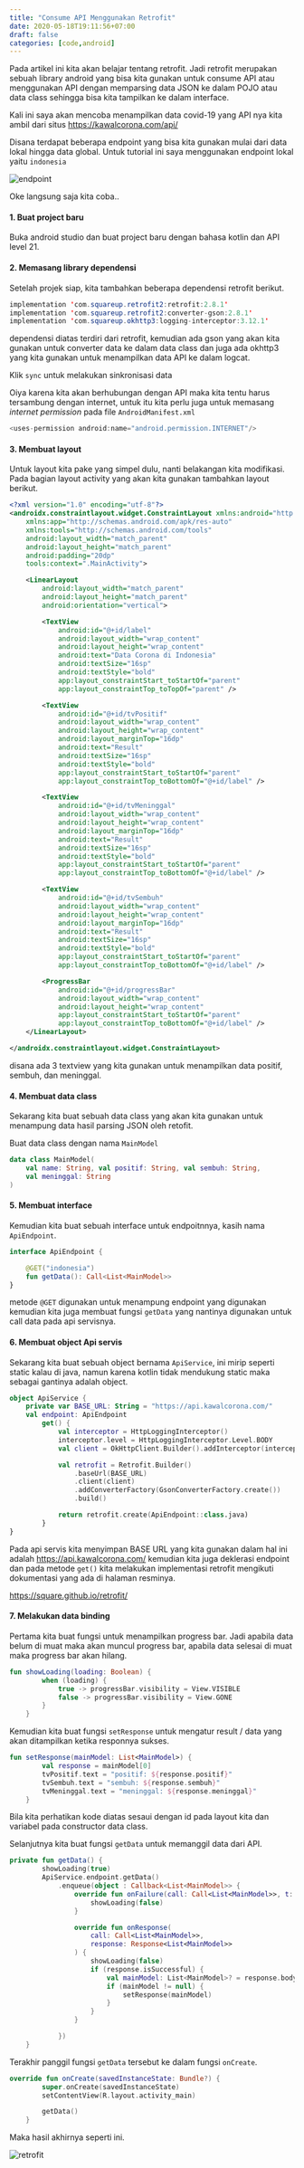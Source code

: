 ```yaml
---
title: "Consume API Menggunakan Retrofit"
date: 2020-05-18T19:11:56+07:00
draft: false
categories: [code,android]
---
```


Pada artikel ini kita akan belajar tentang retrofit. Jadi retrofit merupakan sebuah library android yang bisa kita gunakan untuk consume API atau menggunakan API dengan memparsing data JSON ke dalam POJO atau data class sehingga bisa kita tampilkan ke dalam interface.<!--more-->

Kali ini saya akan mencoba menampilkan data covid-19 yang API nya kita ambil dari situs https://kawalcorona.com/api/

Disana terdapat beberapa endpoint yang bisa kita gunakan mulai dari data lokal hingga data global. Untuk tutorial ini saya menggunakan endpoint lokal yaitu `indonesia`

![endpoint](/uploads/endpoint.JPG "endpoint")

Oke langsung saja kita coba..

#### 1. Buat project baru

Buka android studio dan buat project baru dengan bahasa kotlin dan API level 21.

#### 2. Memasang library dependensi

Setelah projek siap, kita tambahkan beberapa dependensi retrofit berikut.

```java
implementation 'com.squareup.retrofit2:retrofit:2.8.1'
implementation 'com.squareup.retrofit2:converter-gson:2.8.1'
implementation 'com.squareup.okhttp3:logging-interceptor:3.12.1'
```

dependensi diatas terdiri dari retrofit, kemudian ada gson yang akan kita gunakan untuk converter data ke dalam data class dan juga ada okhttp3 yang kita gunakan untuk menampilkan data API ke dalam logcat.

Klik `sync` untuk melakukan sinkronisasi data

Oiya karena kita akan berhubungan dengan API maka kita tentu harus tersambung dengan internet, untuk itu kita perlu juga untuk memasang *internet permission* pada file `AndroidManifest.xml`

```java
<uses-permission android:name="android.permission.INTERNET"/>
```

#### 3. Membuat layout

Untuk layout kita pake yang simpel dulu, nanti belakangan kita modifikasi. Pada bagian layout activity yang akan kita gunakan tambahkan layout berikut.

```xml
<?xml version="1.0" encoding="utf-8"?>
<androidx.constraintlayout.widget.ConstraintLayout xmlns:android="http://schemas.android.com/apk/res/android"
    xmlns:app="http://schemas.android.com/apk/res-auto"
    xmlns:tools="http://schemas.android.com/tools"
    android:layout_width="match_parent"
    android:layout_height="match_parent"
    android:padding="20dp"
    tools:context=".MainActivity">

    <LinearLayout
        android:layout_width="match_parent"
        android:layout_height="match_parent"
        android:orientation="vertical">

        <TextView
            android:id="@+id/label"
            android:layout_width="wrap_content"
            android:layout_height="wrap_content"
            android:text="Data Corona di Indonesia"
            android:textSize="16sp"
            android:textStyle="bold"
            app:layout_constraintStart_toStartOf="parent"
            app:layout_constraintTop_toTopOf="parent" />

        <TextView
            android:id="@+id/tvPositif"
            android:layout_width="wrap_content"
            android:layout_height="wrap_content"
            android:layout_marginTop="16dp"
            android:text="Result"
            android:textSize="16sp"
            android:textStyle="bold"
            app:layout_constraintStart_toStartOf="parent"
            app:layout_constraintTop_toBottomOf="@+id/label" />

        <TextView
            android:id="@+id/tvMeninggal"
            android:layout_width="wrap_content"
            android:layout_height="wrap_content"
            android:layout_marginTop="16dp"
            android:text="Result"
            android:textSize="16sp"
            android:textStyle="bold"
            app:layout_constraintStart_toStartOf="parent"
            app:layout_constraintTop_toBottomOf="@+id/label" />

        <TextView
            android:id="@+id/tvSembuh"
            android:layout_width="wrap_content"
            android:layout_height="wrap_content"
            android:layout_marginTop="16dp"
            android:text="Result"
            android:textSize="16sp"
            android:textStyle="bold"
            app:layout_constraintStart_toStartOf="parent"
            app:layout_constraintTop_toBottomOf="@+id/label" />

        <ProgressBar
            android:id="@+id/progressBar"
            android:layout_width="wrap_content"
            android:layout_height="wrap_content"
            app:layout_constraintStart_toStartOf="parent"
            app:layout_constraintTop_toBottomOf="@+id/label" />
    </LinearLayout>

</androidx.constraintlayout.widget.ConstraintLayout>
```

disana ada 3 textview yang kita gunakan untuk menampilkan data positif, sembuh, dan meninggal.

#### 4. Membuat data class

Sekarang kita buat sebuah data class yang akan kita gunakan untuk menampung data hasil parsing JSON oleh retofit.

Buat data class dengan nama `MainModel`

```kotlin
data class MainModel(
    val name: String, val positif: String, val sembuh: String,
    val meninggal: String
)
```

#### 5. Membuat interface

Kemudian kita buat sebuah interface untuk endpoitnnya, kasih nama `ApiEndpoint`.

```kotlin
interface ApiEndpoint {

    @GET("indonesia")
    fun getData(): Call<List<MainModel>>
}
```

metode `@GET` digunakan untuk menampung endpoint yang digunakan kemudian kita juga membuat fungsi `getData` yang nantinya digunakan untuk call data pada api servisnya.

#### 6. Membuat object Api servis

Sekarang kita buat sebuah object bernama `ApiService`, ini mirip seperti static kalau di java, namun karena kotlin tidak mendukung static maka sebagai gantinya adalah object.

```kotlin
object ApiService {
    private var BASE_URL: String = "https://api.kawalcorona.com/"
    val endpoint: ApiEndpoint
        get() {
            val interceptor = HttpLoggingInterceptor()
            interceptor.level = HttpLoggingInterceptor.Level.BODY
            val client = OkHttpClient.Builder().addInterceptor(interceptor).build()

            val retrofit = Retrofit.Builder()
                .baseUrl(BASE_URL)
                .client(client)
                .addConverterFactory(GsonConverterFactory.create())
                .build()

            return retrofit.create(ApiEndpoint::class.java)
        }
}
```

Pada api servis kita menyimpan BASE URL yang kita gunakan dalam hal ini adalah https://api.kawalcorona.com/ kemudian kita juga deklerasi endpoint dan pada metode `get()` kita melakukan implementasi retrofit mengikuti dokumentasi yang ada di halaman resminya.

https://square.github.io/retrofit/

#### 7. Melakukan data binding

Pertama kita buat fungsi untuk menampilkan progress bar. Jadi apabila data belum di muat maka akan muncul progress bar, apabila data selesai di muat maka progress bar akan hilang.

```kotlin
fun showLoading(loading: Boolean) {
        when (loading) {
            true -> progressBar.visibility = View.VISIBLE
            false -> progressBar.visibility = View.GONE
        }
    }
```

Kemudian kita buat fungsi `setResponse` untuk mengatur result / data yang akan ditampilkan ketika responnya sukses.

```kotlin
fun setResponse(mainModel: List<MainModel>) {
        val response = mainModel[0]
        tvPositif.text = "positif: ${response.positif}"
        tvSembuh.text = "sembuh: ${response.sembuh}"
        tvMeninggal.text = "meninggal: ${response.meninggal}"
    }
```

Bila kita perhatikan kode diatas sesaui dengan id pada layout kita dan variabel pada constructor data class.

Selanjutnya kita buat fungsi `getData` untuk memanggil data dari API.

```kotlin
private fun getData() {
        showLoading(true)
        ApiService.endpoint.getData()
            .enqueue(object : Callback<List<MainModel>> {
                override fun onFailure(call: Call<List<MainModel>>, t: Throwable) {
                    showLoading(false)
                }

                override fun onResponse(
                    call: Call<List<MainModel>>,
                    response: Response<List<MainModel>>
                ) {
                    showLoading(false)
                    if (response.isSuccessful) {
                        val mainModel: List<MainModel>? = response.body()
                        if (mainModel != null) {
                            setResponse(mainModel)
                        }
                    }
                }

            })
    }
```

Terakhir panggil fungsi `getData` tersebut ke dalam fungsi `onCreate`.

```kotlin
override fun onCreate(savedInstanceState: Bundle?) {
        super.onCreate(savedInstanceState)
        setContentView(R.layout.activity_main)

        getData()
    }
```

Maka hasil akhirnya seperti ini.

![retrofit](/uploads/retrofit2.png "retrofit")